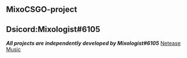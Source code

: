 ## MixoCSGO-project
## Dsicord:Mixologist#6105
***All projects are independently developed by Mixologist#6105***<h>
<a href="https://music.163.com/#/user/home?id=611297376" target="_blank">Netease Music</a>
